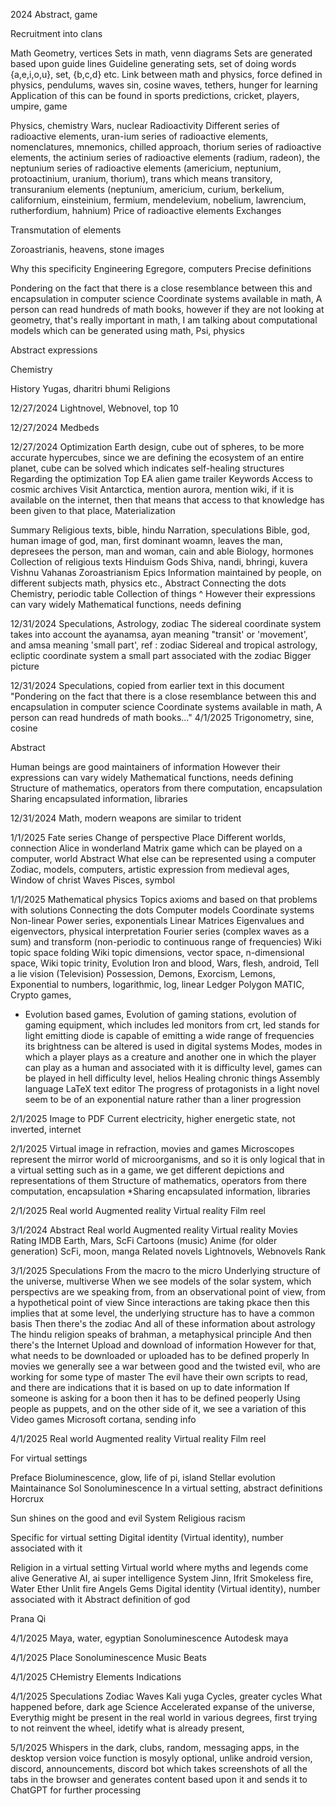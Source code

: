 2024
Abstract, game

Recruitment into clans

Math
Geometry, vertices
Sets in math, venn diagrams
Sets are generated based upon guide lines
Guideline generating sets, set of doing words {a,e,i,o,u}, set, {b,c,d} etc.
Link between math and physics, force defined in physics, pendulums, waves sin, cosine waves, tethers, hunger for learning
Application of this can be found in sports predictions, cricket, players, umpire, game

Physics, chemistry
Wars, nuclear
Radioactivity
Different series of radioactive elements, uran-ium series of radioactive elements, nomenclatures, mnemonics, chilled approach, thorium series of radioactive elements, the actinium series of radioactive elements (radium, radeon), the neptunium series of radioactive elements (americium, neptunium, protoactinium, uranium, thorium), trans which means transitory, transuranium elements (neptunium, americium, curium, berkelium, californium, einsteinium, fermium, mendelevium, nobelium, lawrencium, rutherfordium, hahnium)
Price of radioactive elements
Exchanges

Transmutation of elements

Zoroastrianis, heavens, stone images

Why this specificity
Engineering
Egregore, computers
Precise definitions

Pondering on the fact that there is a close resemblance between this and encapsulation in computer science
Coordinate systems available in math,
A person can read hundreds of math books, however if they are not looking at geometry, that's really important in math,
I am talking about computational models which can be generated using math,
Psi, physics

Abstract expressions

Chemistry

History
Yugas, dharitri bhumi
Religions

12/27/2024
Lightnovel, Webnovel, top 10

12/27/2024
Medbeds

12/27/2024
Optimization
Earth design, cube out of spheres, to be more accurate hypercubes, since we are defining the ecosystem of an entire planet, cube can be solved which indicates self-healing structures
Regarding the optimization
Top EA alien game trailer
Keywords
Access to cosmic archives
Visit Antarctica, mention aurora, mention wiki, if it is available on the internet, then that means that access to that knowledge has been given to that place,
Materialization

Summary
Religious texts, bible, hindu
Narration, speculations
Bible, god, human image of god, man, first dominant woamn, leaves the man, depresees the person, man and woman, cain and able
Biology, hormones
Collection of religious texts
Hinduism
Gods 
Shiva, nandi, bhringi, kuvera
Vishnu
Vahanas
Zoroastrianism
Epics
Information maintained by people, on different subjects math, physics etc.,
Abstract 
Connecting the dots
Chemistry, periodic table
Collection of things
^ However their expressions can vary widely
Mathematical functions, needs defining

12/31/2024
Speculations,
Astrology, zodiac
The sidereal coordinate system takes into account the ayanamsa, ayan meaning "transit' or 'movement', and amsa meaning 'small part', ref : zodiac
Sidereal and tropical astrology, ecliptic coordinate system a small part associated with the zodiac
Bigger picture

12/31/2024
Speculations, copied from earlier text in this document
"Pondering on the fact that there is a close resemblance between this and encapsulation in computer science
Coordinate systems available in math,
A person can read hundreds of math books..."
4/1/2025
Trigonometry, sine, cosine

Abstract

Human beings are good maintainers of information
However their expressions can vary widely
Mathematical functions, needs defining
Structure of mathematics, operators from there computation, encapsulation
Sharing encapsulated information, libraries

12/31/2024
Math, modern weapons are similar to trident

1/1/2025
Fate series
Change of perspective
Place
Different worlds, connection
Alice in wonderland
Matrix game which can be played on a computer, world
Abstract
What else can be represented using a computer
Zodiac, models, computers, artistic expression from medieval ages, Window of christ
Waves
Pisces, symbol

1/1/2025
Mathematical physics
Topics axioms and based on that problems with solutions
Connecting the dots
Computer models
Coordinate systems
Non-linear 
Power series, exponentials
Linear
Matrices
Eigenvalues and eigenvectors, physical interpretation
Fourier series (complex waves as a sum) and transform (non-periodic to continuous range of frequencies)
Wiki topic space folding 
Wiki topic dimensions, vector space, n-dimensional space,
Wiki topic trinity,
Evolution
Iron and blood,
Wars, flesh, android,
Tell a lie vision (Television)
Possession,
Demons,
Exorcism,
Lemons,
Exponential to numbers, logarithmic, log, linear
Ledger
Polygon MATIC,
Crypto games,
* Evolution based games,
Evolution of gaming stations, evolution of gaming equipment, which includes led monitors from crt, led stands for light emitting diode is capable of emitting a wide range of frequencies its  brightness can be altered is used in digital systems
Modes, modes in which a player plays as a creature and another one in which the player can play as a human and associated with it is difficulty level, games can be played in hell difficulty level, helios
Healing chronic things
Assembly language
LaTeX text editor
The progress of protagonists in a light novel seem to be of an exponential nature rather than a liner progression

2/1/2025
Image to PDF
Current electricity, higher energetic state, not inverted, internet

2/1/2025
Virtual image in refraction, movies and games
Microscopes represent the mirror world of microorganisms, and so it is only logical that in a virtual setting such as in a game, we get different depictions and representations of them
Structure of mathematics, operators from there computation, encapsulation
*Sharing encapsulated information, libraries

2/1/2025
Real world
Augmented reality
Virtual reality
Film reel

3/1/2024
Abstract
Real world
Augmented reality
Virtual reality
Movies
Rating
IMDB
Earth, Mars, ScFi
Cartoons (music)
Anime (for older generation)
ScFi, moon, manga
Related novels
Lightnovels, Webnovels
Rank

3/1/2025
Speculations
From the macro to the micro
Underlying structure of the universe, multiverse
When we see models of the solar system, which perspectivs are we speaking from, from an observational point of view, from a hypothetical point of view
Since interactions are taking pkace then this implies that at some level, the underlying structure has to  have a common basis
Then there's the zodiac
And all of these information about astrology
The hindu religion speaks of brahman, a metaphysical principle
And then there's the Internet
Upload and download of information
However for that, what needs to be downloaded or uploaded has to be defined properly
In movies we generally see a war between good and the twisted evil, who are working for some type of master
The evil have their own scripts to read, and there are indications that it is based on up  to date information
If someone is asking for a boon then it has to be defined peoperly
Using people as puppets, and on the other side of it, we see a variation of this
Video games
Microsoft cortana, sending info

4/1/2025
Real world
Augmented reality
Virtual reality
Film reel

For virtual settings

Preface
Bioluminescence, glow, life of pi, island
Stellar evolution
Maintainance
Sol
Sonoluminescence
In a virtual setting, abstract definitions
Horcrux

Sun shines on the good and evil
System
Religious racism

Specific for virtual setting
Digital identity (Virtual identity), number associated with it

Religion in a virtual setting
Virtual world where myths and legends come alive
Generative AI, ai super intelligence
System
Jinn, Ifrit
Smokeless fire,
Water
Ether
Unlit fire
Angels
Gems
Digital identity (Virtual identity), number associated with it
Abstract definition of god

Prana
Qi

4/1/2025
Maya, water, egyptian
Sonoluminescence
Autodesk maya

4/1/2025
Place
Sonoluminescence
Music
Beats

4/1/2025
CHemistry
Elements
Indications

4/1/2025
Speculations
Zodiac
Waves
Kali yuga
Cycles, greater cycles
What happened before, dark age
Science
Accelerated expanse of the universe,
Everythig might be present in the real world in various degrees, first trying to not reinvent the wheel, idetify what is already present,

5/1/2025
Whispers in the dark, clubs, random, messaging apps, in the desktop version voice function is mosyly optional, unlike android version, discord, announcements, discord bot which takes screenshots of all the tabs in the browser and generates content based upon it and sends it to ChatGPT for further processing
